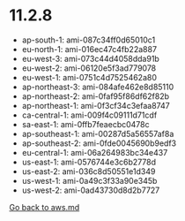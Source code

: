 
 # 11.2.8
- ap-south-1: ami-087c34ff0d65010c1
- eu-north-1: ami-016ec47c4fb22a887
- eu-west-3: ami-073c44d4058dda91b
- eu-west-2: ami-06120e5f3ad779078
- eu-west-1: ami-0751c4d7525462a80
- ap-northeast-3: ami-084afe462e8d85110
- ap-northeast-2: ami-0faf95f86df62f82b
- ap-northeast-1: ami-0f3cf34c3efaa8747
- ca-central-1: ami-009f4c09111d71cdf
- sa-east-1: ami-0ffb7feaecbc0478c
- ap-southeast-1: ami-00287d5a56557af8a
- ap-southeast-2: ami-0fde0045690b9edf3
- eu-central-1: ami-06a264983bc34e437
- us-east-1: ami-0576744e3c6b2778d
- us-east-2: ami-036c8d50551e1d349
- us-west-1: ami-0a49c3f33a90e345b
- us-west-2: ami-0ad43730d8d2b7727

[Go back to aws.md](../../aws.md) 
